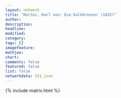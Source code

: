 ```yaml
---
layout: network
title: "Holtei, Karl von: Die Kalkbrenner (1825)"
author:
description:
headline:
modified:
category:
tags: []
imagefeature: 
mathjax: 
chart: 
comments: false
featured: false
list: false
networkdata: 331.json
---
```

{% include matrix.html %}
